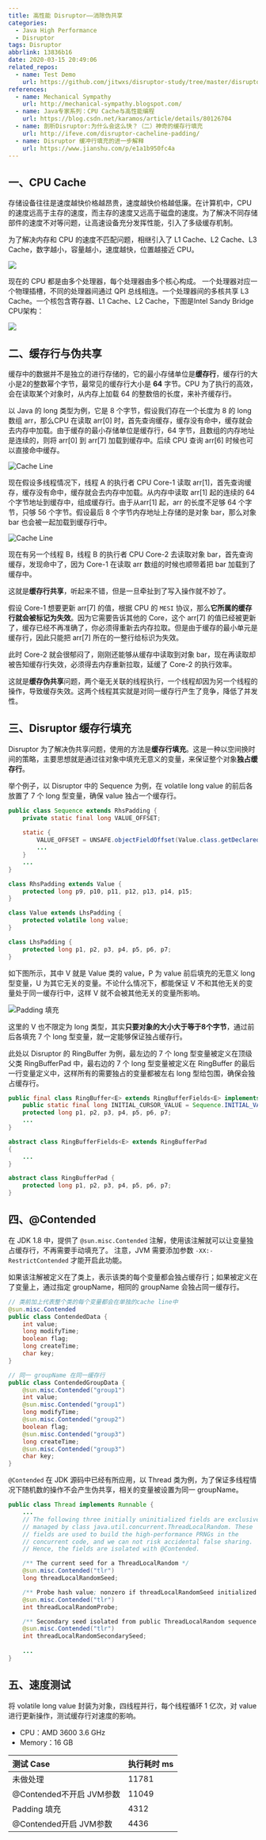 ```yaml
---
title: 高性能 Disruptor——消除伪共享
categories:
  - Java High Performance
  - Disruptor
tags: Disruptor
abbrlink: 13836b16
date: 2020-03-15 20:49:06
related_repos:
  - name: Test Demo
    url: https://github.com/jitwxs/disruptor-study/tree/master/disruptor-demo/src/test/java/jit/wxs/disruptor/demo/flashsharing
references:
  - name: Mechanical Sympathy
    url: http://mechanical-sympathy.blogspot.com/
  - name: Java专家系列：CPU Cache与高性能编程
    url: https://blog.csdn.net/karamos/article/details/80126704
  - name: 剖析Disruptor:为什么会这么快？（二）神奇的缓存行填充
    url: http://ifeve.com/disruptor-cacheline-padding/
  - name: Disruptor 缓冲行填充的进一步解释
    url: https://www.jianshu.com/p/e1a1b950fc4a
---
```


## 一、CPU Cache

存储设备往往是速度越快价格越昂贵，速度越快价格越低廉。在计算机中，CPU 的速度远高于主存的速度，而主存的速度又远高于磁盘的速度。为了解决不同存储部件的速度不对等问题，让高速设备充分发挥性能，引入了多级缓存机制。

为了解决内存和 CPU 的速度不匹配问题，相继引入了 L1 Cache、L2 Cache、L3 Cache，数字越小，容量越小，速度越快，位置越接近 CPU。

![](https://cdn.jsdelivr.net/gh/jitwxs/cdn/blog/posts/202003/20200315233546582.png)

现在的 CPU 都是由多个处理器，每个处理器由多个核心构成。 一个处理器对应一个物理插槽，不同的处理器间通过 QPI 总线相连。一个处理器间的多核共享 L3 Cache。一个核包含寄存器、L1 Cache、L2 Cache，下图是Intel Sandy Bridge CPU架构：

![](https://cdn.jsdelivr.net/gh/jitwxs/cdn/blog/posts/202003/20200315233629903.png)

## 二、缓存行与伪共享

缓存中的数据并不是独立的进行存储的，它的最小存储单位是**缓存行**，缓存行的大小是2的整数幂个字节，最常见的缓存行大小是 **64** 字节。CPU 为了执行的高效，会在读取某个对象时，从内存上加载 64 的整数倍的长度，来补齐缓存行。

以 Java 的 long 类型为例，它是 8 个字节，假设我们存在一个长度为 8 的 long 数组 arr，那么CPU 在读取 arr[0] 时，首先查询缓存，缓存没有命中，缓存就会去内存中加载。由于缓存的最小存储单位是缓存行，64 字节，且数组的内存地址是连续的，则将 arr[0] 到 arr[7] 加载到缓存中。后续 CPU 查询 arr[6] 时候也可以直接命中缓存。

![Cache Line](https://cdn.jsdelivr.net/gh/jitwxs/cdn/blog/posts/202003/20200315220302457.png)

现在假设多线程情况下，线程 A 的执行者 CPU Core-1 读取 arr[1]，首先查询缓存，缓存没有命中，缓存就会去内存中加载。从内存中读取 arr[1] 起的连续的 64 个字节地址到缓存中，组成缓存行。由于从arr[1] 起，arr 的长度不足够 64 个字节，只够 56 个字节。假设最后 8 个字节内存地址上存储的是对象 bar，那么对象 bar 也会被一起加载到缓存行中。

![Cache Line](https://cdn.jsdelivr.net/gh/jitwxs/cdn/blog/posts/202003/20200315221131793.png)

现在有另一个线程 B，线程 B 的执行者 CPU Core-2 去读取对象 bar，首先查询缓存，发现命中了，因为 Core-1 在读取 arr 数组的时候也顺带着把 bar 加载到了缓存中。

这就是**缓存行共享**，听起来不错，但是一旦牵扯到了写入操作就不妙了。

假设 Core-1 想要更新 arr[7] 的值，根据 CPU 的  `MESI` 协议，那么**它所属的缓存行就会被标记为失效**。因为它需要告诉其他的 Core，这个 arr[7] 的值已经被更新了，缓存已经不再准确了，你必须得重新去内存拉取。但是由于缓存的最小单元是缓存行，因此只能把 arr[7] 所在的一整行给标识为失效。

此时 Core-2 就会很郁闷了，刚刚还能够从缓存中读取到对象 bar，现在再读取却被告知缓存行失效，必须得去内存重新拉取，延缓了 Core-2 的执行效率。

这就是**缓存伪共享**问题，两个毫无关联的线程执行，一个线程却因为另一个线程的操作，导致缓存失效。这两个线程其实就是对同一缓存行产生了竞争，降低了并发性。

## 三、Disruptor 缓存行填充

Disruptor 为了解决伪共享问题，使用的方法是**缓存行填充**。这是一种以空间换时间的策略，主要思想就是通过往对象中填充无意义的变量，来保证整个对象**独占缓存行**。

举个例子，以 Disruptor 中的 Sequence 为例，在 volatile long value 的前后各放置了 7 个 long 型变量，确保 value 独占一个缓存行。

```java
public class Sequence extends RhsPadding {
    private static final long VALUE_OFFSET;
    
    static {
        VALUE_OFFSET = UNSAFE.objectFieldOffset(Value.class.getDeclaredField("value"));
        ...
    }
    ...
}

class RhsPadding extends Value {
    protected long p9, p10, p11, p12, p13, p14, p15;
}

class Value extends LhsPadding {
    protected volatile long value;
}

class LhsPadding {
    protected long p1, p2, p3, p4, p5, p6, p7;
}
```

如下图所示，其中 V 就是 Value 类的 value，P 为 value 前后填充的无意义 long 型变量，U 为其它无关的变量。不论什么情况下，都能保证 V 不和其他无关的变量处于同一缓存行中，这样 V 就不会被其他无关的变量所影响。

![Padding 填充](https://cdn.jsdelivr.net/gh/jitwxs/cdn/blog/posts/202003/20200315233704730.jpg)

这里的 V 也不限定为 long 类型，其实**只要对象的大小大于等于8个字节**，通过前后各填充 7 个 long 型变量，就一定能够保证独占缓存行。

此处以 Disruptor 的 RingBuffer 为例，最左边的 7 个 long 型变量被定义在顶级父类 RingBufferPad 中，最右边的 7 个 long 型变量被定义在 RingBuffer 的最后一行变量定义中，这样所有的需要独占的变量都被左右 long 型给包围，确保会独占缓存行。

```java
public final class RingBuffer<E> extends RingBufferFields<E> implements Cursored, EventSequencer<E>, EventSink<E> {
    public static final long INITIAL_CURSOR_VALUE = Sequence.INITIAL_VALUE;
    protected long p1, p2, p3, p4, p5, p6, p7;
    ...
}

abstract class RingBufferFields<E> extends RingBufferPad
{
    ...
}

abstract class RingBufferPad {
    protected long p1, p2, p3, p4, p5, p6, p7;
}
```

## 四、@Contended

在 JDK 1.8 中，提供了 ` @sun.misc.Contended ` 注解，使用该注解就可以让变量独占缓存行，不再需要手动填充了。 注意，JVM 需要添加参数 `-XX:-RestrictContended` 才能开启此功能。

如果该注解被定义在了类上，表示该类的每个变量都会独占缓存行；如果被定义在了变量上，通过指定 groupName，相同的 groupName 会独占同一缓存行。

```java
// 类前加上代表整个类的每个变量都会在单独的cache line中
@sun.misc.Contended
public class ContendedData {
    int value;
    long modifyTime;
    boolean flag;
    long createTime;
    char key;
}

// 同一 groupName 在同一缓存行
public class ContendedGroupData {
    @sun.misc.Contended("group1")
    int value;
    @sun.misc.Contended("group1")
    long modifyTime;
    @sun.misc.Contended("group2")
    boolean flag;
    @sun.misc.Contended("group3")
    long createTime;
    @sun.misc.Contended("group3")
    char key;
}
```

`@Contended` 在 JDK 源码中已经有所应用，以 Thread 类为例，为了保证多线程情况下随机数的操作不会产生伪共享，相关的变量被设置为同一 groupName。

```java
public class Thread implements Runnable {
    ...
    // The following three initially uninitialized fields are exclusively
    // managed by class java.util.concurrent.ThreadLocalRandom. These
    // fields are used to build the high-performance PRNGs in the
    // concurrent code, and we can not risk accidental false sharing.
    // Hence, the fields are isolated with @Contended.

    /** The current seed for a ThreadLocalRandom */
    @sun.misc.Contended("tlr")
    long threadLocalRandomSeed;

    /** Probe hash value; nonzero if threadLocalRandomSeed initialized */
    @sun.misc.Contended("tlr")
    int threadLocalRandomProbe;

    /** Secondary seed isolated from public ThreadLocalRandom sequence */
    @sun.misc.Contended("tlr")
    int threadLocalRandomSecondarySeed;
    
    ...
}
```

## 五、速度测试

将 volatile long value 封装为对象，四线程并行，每个线程循环 1 亿次，对 value 进行更新操作，测试缓存行对速度的影响。

- CPU：AMD 3600 3.6 GHz
- Memory：16 GB

| 测试 Case                | 执行耗时 ms |
| :----------------------- | ----------- |
| 未做处理                 | 11781       |
| @Contended不开启 JVM参数 | 11049       |
| Padding 填充             | 4312        |
| @Contended开启 JVM参数   | 4436        |
